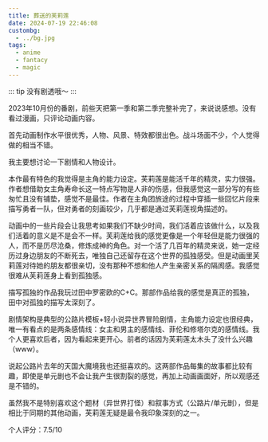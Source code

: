 ```yaml
---
title: 葬送的芙莉莲
date: 2024-07-19 22:46:08
custombg:
  - ../bg.jpg
tags:
  - anime
  - fantacy
  - magic
---
```


::: tip
没有剧透哦～
:::

2023年10月份的番剧，前些天把第一季和第二季完整补完了，来说说感想。没有看过漫画，只评论动画内容。

首先动画制作水平很优秀，人物、风景、特效都很出色。战斗场面不少，个人觉得做的相当不错。

我主要想讨论一下剧情和人物设计。

本作最有特色的我觉得是主角的能力设定。芙莉莲是能活千年的精灵，实力很强。作者想借助女主角寿命长这一特点写物是人非的伤感，但我感觉这一部分写的有些匆忙且没有铺垫，感觉不是最佳。作者在主角团旅途的过程中穿插一些回忆片段来描写勇者一队，但对勇者的刻画较少，几乎都是通过芙莉莲视角描述的。

动画中的一些片段会让我思考如果我们不缺少时间，我们活着应该做什么，以及我们活着的意义是不是会不一样。芙莉莲给我的感觉更像是一个年轻但是能力很强的人，而不是历尽沧桑，修炼成神的角色。对一个活了几百年的精灵来说，她一定经历过身边朋友的不断死去，唯独自己还留存在这个世界的孤独感受。但是动画里芙莉莲对待她的朋友都很亲切，没有那种不想和他人产生亲密关系的隔阂感。我感觉很难从芙莉莲身上看到孤独感。

描写孤独的作品我玩过田中罗密欧的C+C。那部作品给我的感觉是真正的孤独，田中对孤独的描写太深刻了。

剧情架构是典型的公路片模板+轻小说异世界冒险剧情，主角能力设定也很经典，唯一有看点的是两条感情线：女主和男主的感情线、菲伦和修塔尔克的感情线。我个人更喜欢后者，因为看起来更开心。前者的话因为芙莉莲太木头了没什么兴趣（www）。

说起公路片去年的天国大魔境我也还挺喜欢的。这两部作品每集的故事都比较有趣，即使是单元剧也不会让我产生很割裂的感觉，再加上动画画面好，所以观感还是不错的。

虽然我不是特别喜欢这个题材（异世界打怪）和叙事方式（公路片/单元剧），但是相比于同期的其他动画，芙莉莲无疑是最令我印象深刻的之一。

个人评分：7.5/10
